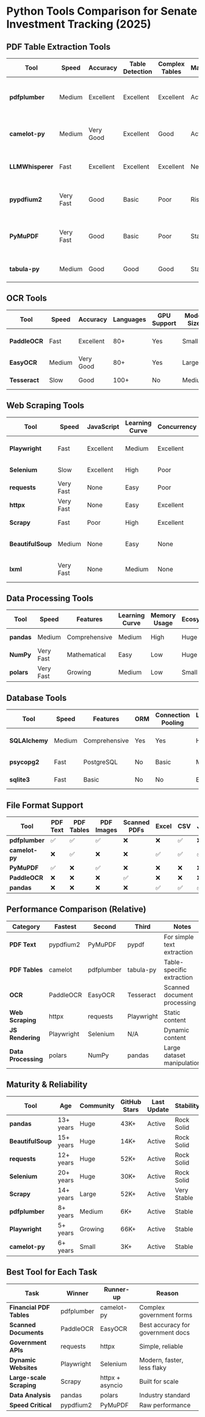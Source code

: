 # Python Tools Comparison for Senate Investment Tracking (2025)

## PDF Table Extraction Tools

| Tool | Speed | Accuracy | Table Detection | Complex Tables | Maintenance | License | Notes |
|------|-------|----------|-----------------|----------------|-------------|---------|-------|
| **pdfplumber** | Medium | Excellent | Excellent | Excellent | Active | MIT | Best overall, fine-grained control |
| **camelot-py** | Medium | Very Good | Excellent | Good | Active | MIT | Specialized for tables, multiple formats |
| **LLMWhisperer** | Fast | Excellent | Excellent | Excellent | New (2024) | Commercial | AI-powered, highest accuracy |
| **pypdfium2** | Very Fast | Good | Basic | Poor | Rising | Apache/BSD | Speed champion, basic tables only |
| **PyMuPDF** | Very Fast | Good | Basic | Poor | Stable | AGPL | Fastest overall, limited table support |
| **tabula-py** | Medium | Good | Good | Good | Stable | MIT | Java-backed, reliable |

## OCR Tools

| Tool | Speed | Accuracy | Languages | GPU Support | Model Size | License | Notes |
|------|-------|----------|-----------|-------------|------------|---------|-------|
| **PaddleOCR** | Fast | Excellent | 80+ | Yes | Small | Apache | Best accuracy, lightweight |
| **EasyOCR** | Medium | Very Good | 80+ | Yes | Large | Apache | Best for beginners |
| **Tesseract** | Slow | Good | 100+ | No | Medium | Apache | Most customizable |

## Web Scraping Tools

| Tool | Speed | JavaScript | Learning Curve | Concurrency | Anti-Bot | Maintenance | Notes |
|------|-------|------------|----------------|-------------|----------|-------------|-------|
| **Playwright** | Fast | Excellent | Medium | Excellent | Good | Active (MS) | Modern, auto-waiting |
| **Selenium** | Slow | Excellent | High | Poor | Poor | Stable | Mature ecosystem |
| **requests** | Very Fast | None | Easy | Poor | Poor | Stable | Perfect for APIs |
| **httpx** | Very Fast | None | Easy | Excellent | Poor | Active | Async requests |
| **Scrapy** | Fast | Poor | High | Excellent | Good | Stable | Enterprise framework |
| **BeautifulSoup** | Medium | None | Easy | None | None | Stable | HTML parsing only |
| **lxml** | Very Fast | None | Medium | None | None | Stable | Speed king for parsing |

## Data Processing Tools

| Tool | Speed | Features | Learning Curve | Memory Usage | Ecosystem | Notes |
|------|-------|----------|----------------|--------------|-----------|-------|
| **pandas** | Medium | Comprehensive | Medium | High | Huge | Industry standard |
| **NumPy** | Very Fast | Mathematical | Easy | Low | Huge | Foundation library |
| **polars** | Very Fast | Growing | Medium | Low | Small | Pandas alternative |

## Database Tools

| Tool | Speed | Features | ORM | Connection Pooling | Learning Curve | Notes |
|------|-------|----------|-----|-------------------|----------------|-------|
| **SQLAlchemy** | Medium | Comprehensive | Yes | Yes | High | Full-featured ORM |
| **psycopg2** | Fast | PostgreSQL | No | Basic | Medium | Direct PostgreSQL |
| **sqlite3** | Fast | Basic | No | No | Easy | Built-in Python |

## File Format Support

| Tool | PDF Text | PDF Tables | PDF Images | Scanned PDFs | Excel | CSV | JSON |
|------|----------|------------|------------|--------------|-------|-----|------|
| **pdfplumber** | ✅ | ✅ | ✅ | ❌ | ❌ | ✅ | ❌ |
| **camelot-py** | ❌ | ✅ | ❌ | ❌ | ✅ | ✅ | ✅ |
| **PyMuPDF** | ✅ | ❌ | ✅ | ❌ | ❌ | ❌ | ❌ |
| **PaddleOCR** | ❌ | ❌ | ❌ | ✅ | ❌ | ❌ | ❌ |
| **pandas** | ❌ | ❌ | ❌ | ❌ | ✅ | ✅ | ✅ |

## Performance Comparison (Relative)

| Category | Fastest | Second | Third | Notes |
|----------|---------|--------|-------|-------|
| **PDF Text** | pypdfium2 | PyMuPDF | pypdf | For simple text extraction |
| **PDF Tables** | camelot | pdfplumber | tabula-py | Table-specific extraction |
| **OCR** | PaddleOCR | EasyOCR | Tesseract | Scanned document processing |
| **Web Scraping** | httpx | requests | Playwright | Static content |
| **JS Rendering** | Playwright | Selenium | N/A | Dynamic content |
| **Data Processing** | polars | NumPy | pandas | Large dataset manipulation |

## Maturity & Reliability

| Tool | Age | Community | GitHub Stars | Last Update | Stability |
|------|-----|-----------|--------------|-------------|-----------|
| **pandas** | 13+ years | Huge | 43K+ | Active | Rock Solid |
| **BeautifulSoup** | 15+ years | Huge | 14K+ | Active | Rock Solid |
| **requests** | 12+ years | Huge | 52K+ | Active | Rock Solid |
| **Selenium** | 20+ years | Huge | 30K+ | Active | Rock Solid |
| **Scrapy** | 14+ years | Large | 52K+ | Active | Very Stable |
| **pdfplumber** | 8+ years | Medium | 6K+ | Active | Stable |
| **Playwright** | 5+ years | Growing | 66K+ | Active | Stable |
| **camelot-py** | 6+ years | Small | 3K+ | Active | Stable |

## Best Tool for Each Task

| Task | Winner | Runner-up | Reason |
|------|--------|-----------|--------|
| **Financial PDF Tables** | pdfplumber | camelot-py | Complex government forms |
| **Scanned Documents** | PaddleOCR | EasyOCR | Best accuracy for government docs |
| **Government APIs** | requests | httpx | Simple, reliable |
| **Dynamic Websites** | Playwright | Selenium | Modern, faster, less flaky |
| **Large-scale Scraping** | Scrapy | httpx + asyncio | Built for scale |
| **Data Analysis** | pandas | polars | Industry standard |
| **Speed Critical** | pypdfium2 | PyMuPDF | Raw performance |
